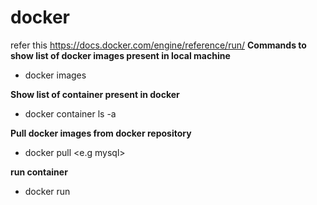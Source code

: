 # docker
refer this https://docs.docker.com/engine/reference/run/
**Commands to show list of docker images present in local machine**

- docker images

**Show list of container present in docker**

- docker container ls -a

**Pull docker images from docker repository**

- docker pull <e.g mysql>

**run container**
- docker run 
